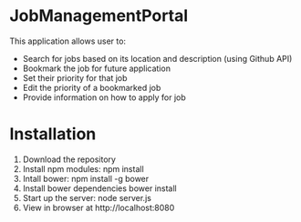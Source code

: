 # JobManagementPortal

This application allows user to:
- Search for jobs based on its location and description (using Github API)
- Bookmark the job for future application
- Set their priority for that job
- Edit the priority of a bookmarked job
- Provide information on how to apply for job


# Installation

1. Download the repository
2. Install npm modules: npm install
3. Intall bower: npm install -g bower
4. Install bower dependencies bower install
5. Start up the server: node server.js
6. View in browser at http://localhost:8080
